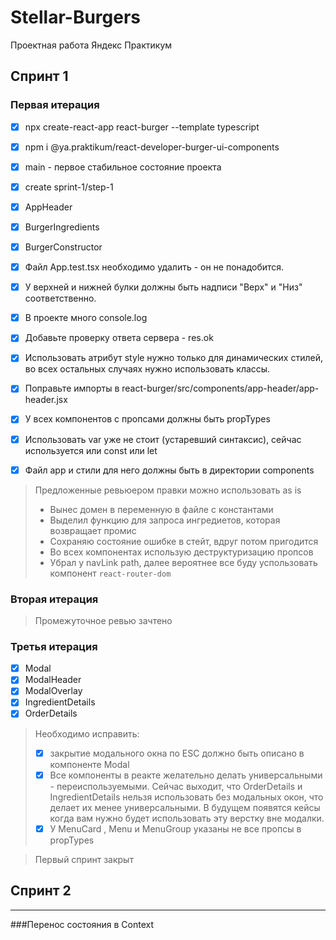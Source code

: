 # Stellar-Burgers
Проектная работа Яндекс Практикум

## Спринт 1

### Первая итерация
* [x]  npx create-react-app react-burger --template typescript
* [x]  npm i @ya.praktikum/react-developer-burger-ui-components 
* [x]  main - первое стабильное состояние проекта
* [x]  create sprint-1/step-1
* [x]  AppHeader
* [x]  BurgerIngredients
* [x]  BurgerConstructor

* [x]  Файл App.test.tsx необходимо удалить - он не понадобится.
* [x]  У верхней и нижней булки должны быть надписи "Верх" и "Низ" соответственно.
* [x]  В проекте много console.log
* [x]  Добавьте проверку ответа сервера - res.ok
* [x]  Использовать атрибут style нужно только для динамических стилей, во всех остальных случаях нужно использовать классы.
* [x]  Поправьте импорты в react-burger/src/components/app-header/app-header.jsx
* [x]  У всех компонентов с пропсами должны быть propTypes
* [x]  Использовать var уже не стоит (устаревший синтаксис), сейчас используется или const или let
* [x]  Файл app и стили для него должны быть в директории components

> Предложенные ревьюером правки можно использовать as is
>
> - Вынес домен в переменную в файле с константами
> - Выделил функцию для запроса ингредиетов, которая возвращает промис
> - Сохраняю состояние ошибке в стейт, вдруг потом пригодится
> - Во всех компонентах использую деструктуризацию пропсов
> - Убрал у  navLink path, далее вероятнее все буду успользовать компонент ```react-router-dom```

### Вторая итерация

> Промежуточное ревью зачтено

### Третья итерация
* [x] Modal
* [x] ModalHeader 
* [x] ModalOverlay 
* [x]  IngredientDetails 
* [x]  OrderDetails 

> Необходимо исправить:
> * [x] закрытие модального окна по ESC должно быть описано в компоненте Modal
> * [x] Все компоненты в реакте желательно делать универсальными - переиспользуемыми. Сейчас выходит, что OrderDetails  и IngredientDetails  нельзя использовать без модальных окон, что делает их менее универсальными. В будущем появятся кейсы когда вам нужно будет использовать эту верстку вне модалки.
> * [x] У MenuCard , Menu  и MenuGroup  указаны не все пропсы в propTypes

> Первый спринт закрыт

## Спринт 2
---
###Перенос состояния в Context
